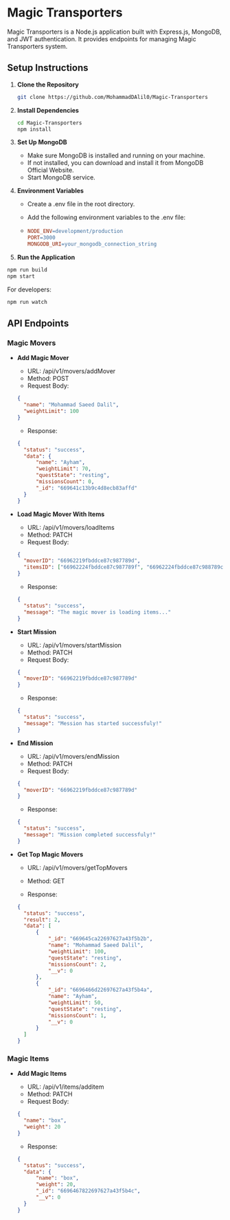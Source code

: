 # Magic Transporters

Magic Transporters is a Node.js application built with Express.js, MongoDB, and JWT authentication. It provides endpoints for managing Magic Transporters system.

## Setup Instructions

1. **Clone the Repository**

   ```bash
   git clone https://github.com/MohammadDAlil0/Magic-Transporters
   ```

2. **Install Dependencies**

   ```bash
   cd Magic-Transporters
   npm install
   ```

3. **Set Up MongoDB**

   - Make sure MongoDB is installed and running on your machine.
   - If not installed, you can download and install it from MongoDB Official Website.
   - Start MongoDB service.

4. **Environment Variables**

   - Create a .env file in the root directory.
   - Add the following environment variables to the .env file:

   - ```makefile
     NODE_ENV=development/production
     PORT=3000
     MONGODB_URI=your_mongodb_connection_string
     ```

5. **Run the Application**

```bash
npm run build
npm start
```
For developers:
```bash
npm run watch
```

## API Endpoints

### Magic Movers

- **Add Magic Mover**

  - URL: /api/v1/movers/addMover
  - Method: POST
  - Request Body:

  ```json
  {
    "name": "Mohammad Saeed Dalil",
    "weightLimit": 100
  }
  ```

  - Response:

  ```json
  {
    "status": "success",
    "data": {
        "name": "Ayham",
        "weightLimit": 70,
        "questState": "resting",
        "missionsCount": 0,
        "_id": "669641c13b9c4d8ecb83affd"
    }
  }
  ```

- **Load Magic Mover With Items**

  - URL: /api/v1/movers/loadItems
  - Method: PATCH
  - Request Body:

  ```json
  {
    "moverID": "66962219fbddce87c987789d",
    "itemsID": ["66962224fbddce87c987789f", "66962224fbddce87c988789c"]
  }
  ```

  - Response:

  ```json
  {
    "status": "success",
    "message": "The magic mover is loading items..."
  }
  ```

- **Start Mission**

  - URL: /api/v1/movers/startMission
  - Method: PATCH
  - Request Body:

  ```json
  {
    "moverID": "66962219fbddce87c987789d"
  }
  ```

  - Response:

  ```json
  {
    "status": "success",
    "message": "Mession has started successfuly!"
  }
  ```

- **End Mission**

  - URL: /api/v1/movers/endMission
  - Method: PATCH
  - Request Body:

  ```json
  {
    "moverID": "66962219fbddce87c987789d"
  }
  ```

  - Response:

  ```json
  {
    "status": "success",
    "message": "Mission completed successfuly!"
  }
  ```
- **Get Top Magic Movers**

  - URL: /api/v1/movers/getTopMovers
  - Method: GET

  - Response:

  ```json
  {
    "status": "success",
    "result": 2,
    "data": [
        {
            "_id": "669645ca22697627a43f5b2b",
            "name": "Mohammad Saeed Dalil",
            "weightLimit": 100,
            "questState": "resting",
            "missionsCount": 2,
            "__v": 0
        },
        {
            "_id": "6696466d22697627a43f5b4a",
            "name": "Ayham",
            "weightLimit": 50,
            "questState": "resting",
            "missionsCount": 1,
            "__v": 0
        }
    ]
  }
  ```

### Magic Items

- **Add Magic Items**

  - URL: /api/v1/items/additem
  - Method: PATCH
  - Request Body:

  ```json
  {
    "name": "box",
    "weight": 20
  }
  ```

  - Response:

  ```json
  {
    "status": "success",
    "data": {
        "name": "box",
        "weight": 20,
        "_id": "6696467822697627a43f5b4c",
        "__v": 0
    }
  }
  ```